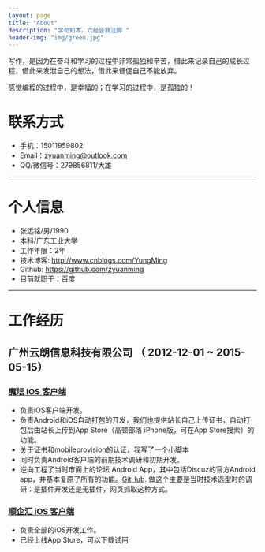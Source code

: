```yaml
---
layout: page
title: "About"
description: "学苟知本，六经皆我注脚 "
header-img: "img/green.jpg"
---
```




写作，是因为在奋斗和学习的过程中非常孤独和辛苦，借此来记录自己的成长过程，借此来发泄自己的想法，借此来督促自己不能放弃。

感觉编程的过程中，是幸福的；在学习的过程中，是孤独的！

# 联系方式

*   手机：15011959802
*   Email：zyuanming@outlook.com
*   QQ/微信号：279856811/大雄

* * *

# 个人信息

*   张远铭/男/1990 
*   本科/广东工业大学 
*   工作年限：2年
*   技术博客: <http://www.cnblogs.com/YungMing>
*   Github: <https://github.com/zyuanming>
*   目前就职于：百度

* * *

# 工作经历

## 广州云朗信息科技有限公司 （ 2012-12-01 ~ 2015-05-15）

### [魔坛 iOS 客户端][1]

*   负责iOS客户端开发。 
*   负责Android和iOS自动打包的开发，我们也提供站长自己上传证书，自动打包后由站长上传到App Store（高顿部落 iPhone版，可在App Store搜索）的功能。 
*   关于证书和mobileprovision的认证，我写了一个[小脚本][3] 
*   同时负责Android客户端的前期技术调研和初期开发。
*   逆向工程了当时市面上的论坛 Android App，其中包括Discuz的官方Android app，并基本复原了所有的功能。[GitHub][4]. 做这个主要是当时技术选型时的调研：是插件开发还是无插件，网页抓取这种方式。

### [顺企汇 iOS 客户端][2]

*   负责全部的iOS开发工作。
*   已经上线App Store，可以下载试用

[1]: http://www.motnt.com
[2]: http://www.shunqihui.com/
[3]:https://github.com/zyuanming/verifyP12AndMobileProvision
[4]:https://github.com/zyuanming/discuzforstudy
